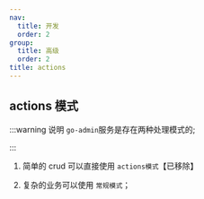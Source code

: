 ```yaml
---
nav:
  title: 开发
  order: 2
group:
  title: 高级
  order: 2
title: actions
---
```


## actions 模式

:::warning
说明
`go-admin`服务是存在两种处理模式的;

:::

1. 简单的 crud 可以直接使用 `actions模式`【已移除】

2. 复杂的业务可以使用 `常规模式`；
